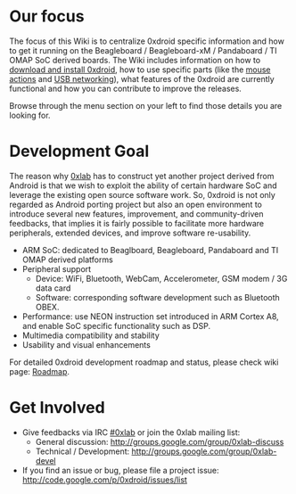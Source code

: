 # Our focus #

The focus of this Wiki is to centralize 0xdroid specific information and how to get it running on the Beagleboard / Beagleboard-xM / Pandaboard / TI OMAP SoC derived boards.  The Wiki includes information on how to [download and install 0xdroid](UsingPreBuiltImages.md), how to use specific parts (like the [mouse actions](MouseAction.md) and [USB networking](USB_Networking.md)), what features of the 0xdroid are currently functional and how you can contribute to improve the releases.

Browse through the menu section on your left to find those details you are looking for.

# Development Goal #

The reason why [0xlab](http://0xlab.org/) has to construct yet another project derived from Android is that we wish to exploit the ability of certain hardware SoC and leverage the existing open source software work.  So, 0xdroid is not only regarded as Android porting project but also an open environment to introduce several new features, improvement, and community-driven feedbacks, that implies it is fairly possible to facilitate more hardware peripherals, extended devices, and improve software re-usability.
  * ARM SoC: dedicated to Beaglboard, Beagleboard, Pandaboard and TI OMAP derived platforms
  * Peripheral support
    * Device: WiFi, Bluetooth, WebCam, Accelerometer, GSM modem / 3G data card
    * Software: corresponding software development such as Bluetooth OBEX.
  * Performance: use NEON instruction set introduced in ARM Cortex A8, and enable SoC specific functionality such as DSP.
  * Multimedia compatibility and stability
  * Usability and visual enhancements

For detailed 0xdroid development roadmap and status, please check wiki page: [Roadmap](Roadmap.md).

# Get Involved #

  * Give feedbacks via IRC [#0xlab](http://webchat.freenode.net/?channels=0xlab) or join the 0xlab mailing list:
    * General discussion: http://groups.google.com/group/0xlab-discuss
    * Technical / Development: http://groups.google.com/group/0xlab-devel
  * If you find an issue or bug, please file a project issue: http://code.google.com/p/0xdroid/issues/list